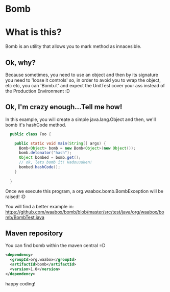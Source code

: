 # Bomb
<h1> What is this? </h2>
 
Bomb is an utility that allows you to mark method as innacesible.

<h2> Ok, why? </h2>

Because sometimes, you need to use an object and then by its signature you need to 'loose it controls' so, in order to avoid you to wrap the object, etc etc, you can 'Bomb.it' and expect the UnitTest cover your ass instead of the Production Environment :D

<h2>Ok, I'm crazy enough...Tell me how! </h2>

In this example, you will create a simple java.lang.Object and then, we'll bomb it's hashCode method.

```java
  public class Foo {

    public static void main(String[] args) {
      Bomb<Object> bomb = new Bomb<Object>(new Object());
      bomb.detonator("hash");
      Object bombed = bomb.get();
      // ok, lets bomb it! Hadouuuken!
      bombed.hashCode();
    }
  
  }
```
Once we execute this program, a org.waabox.bomb.BombException will be raised! :D

You will find a better example in: https://github.com/waabox/bomb/blob/master/src/test/java/org/waabox/bomb/BombTest.java

<h2> Maven repository </h2>

You can find bomb within the maven central =D

```xml
<dependency>
  <groupId>org.waabox</groupId>
  <artifactId>bomb</artifactId>
  <version>1.0</version>
</dependency>
```

happy coding!
